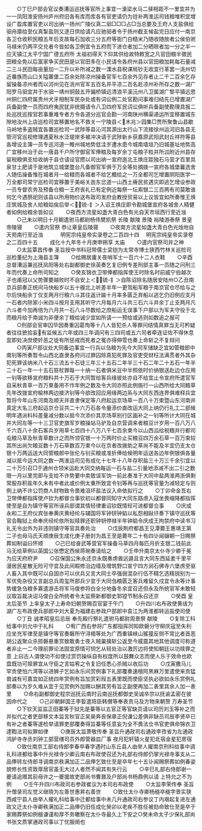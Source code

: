 <!-- { "loadSidebar": true } -->
　　○丁巳户部会官议奏漕运巡抚等官所上事宜一濠梁水马二驿相距不一里宜并为一一凤阳淮安扬州庐州府旧各有库而库各有官吏请仍为铨补两淮运司钱粮堆积宜增设广盈库置官吏以司出纳一扬州广陵仪真二驲□□□占□当总要及王府人支盐俱给驲舟廪给至仪真掣盐则又逐日供给请凡应驰驲者令于扬州截支候盐完日应付一南京各卫仓收积民粮五年后支故每石加收三分五府等衙门白糙米乃随收随放者公侯伯驸马禄米仍两平交兑者今皆如各卫例宜令五府而下进仓者加二分晒晾者加一分之半一应天镇江太平宁国广德五府所  太祖初得天下仰其供给故特敕宽之凡官田粮半徵民田粮全免以后富家争买民田是以官田多在小民请令各府州县以官田粮加耗每石量减二三斗民田每亩量加一二升以补所减之数一溧水县税课局钞无收宜行革罢一洮州切近番族而山口关隘寨堡二百余处除凉州操备官军七百余外见存者止二千二百余乞存留操备凉州者而以河州见在洮州官军五百名并平凉二百名赴凉州补所存之数一湖广阳罗马驲宜并于水驲一靖州铜鼓五开偏桥镇远清浪平溪沅州八卫属湖广黎平镇远思州铜仁四府属贵州犬牙相制军民杂处或有词讼例二处官勘问事难归结先已增置湖广兵备副使一员而四府夷民犹非统摄请令八卫四府军民词讼俱听兵备副使勘理具报二处巡抚巡按官若事重难专者方令各道分巡官会勘一河南陕州横渠递运所宜移置城东隙地汝州上店巡检司宜移置地名不救关一宁陵县＜木兆＞园集□贾所聚鲁山县歇马岭地多盗贼宜各置巡检司一武陟等县沁河其源出太行山下流接徐州运河旧各县无管河官巡视修理遇夏秋水泛堤岸多被冲决请于武陟新乡获嘉原武阳武封丘祥符等县各增设主簿一员专巡河道一睢州城地势低洼岁遭水患今城南墙垣乃旧城基址地势高广宜移州治于此一唐县千户所守御官军俸粮及每岁余丁屯粮子粒并所泒附近州县存留税粮俱支给收纳于县仓请设官攒以司出纳一宣府迤北王焕庄距独石马营才百里具泉甘土肥请于是地筑立城堡墪台凡备御官军俱于万全等处摘拨一宣府各城堡曩选舍人随伍操备惟在城者月一给粮而各城者不给乞概给之一万全都司乞增置阴阳医学一万全都司常宁巡检司宜移置于美峪关迤东岔道一山西土瘠民贫遇灾即逃乞增设参政一员专督农务及预备仓粮一王府丧礼已有定例近每祭一坛索银二三百两有司莫敢谁何乞今遇祭祀则该县以所用物价送布政司发府会教授贸易以上议皆宜如所奏惟王焕庄筑城及舍人给粮姑俟后举＜锍-釒＞入诏王焕庄即令勘城堡宣府各城舍人精健者如例给粮余皆如议
　　○夜西方流星如盏大青白色有光自天市垣西行至近浊
　　○己未以明日十月朝遣驸马都尉杨伟樊凯祭  长陵  献陵  景陵  裕陵游泰祭  景皇帝陵寝
　　○遣内官祭  恭让章皇后陵寝
　　○夜南方流星如盏大青白色光烛地自天苑南行至近浊
　　　明宪宗纯皇帝实录卷之二百四十四
　明宪宗纯皇帝实录卷之二百四十五
　　成化十九年冬十月庚申朔享  太庙
　　○遣内官祭司井之神
　　○太监覃昌传奉  圣旨授中书科冠带儒士梁铠为太常寺博士狭西竹林关巡检司巡检董纪为上海县主簿
　　○给赐居庸关夜哨军士一百六十二人衣鞋
　　○辛酉总督漕运兼巡抚凤阳等处右副都御史徐英奏乞复旧例专差刑部主事一员随之问刑三年而代奏上命所司知之
　　○癸亥锦衣卫带俸都指挥使王时除名时前威宁伯越次子也甫冠以父势骤要越败时不自安上＜锍-釒＞自陈诏除名随居安陆州○乙丑南京兵部奏正统间马快船岁以五十艘北上听差半年一更驾船军粮于南京官仓尽给与之尔后快船余丁仅支两月行粮六斗其往返计踰十月率多匮乏弃船以逃乞仍旧例应支月一石者内除家小米四斗按月支用其听守六月每月六斗共三石六斗并余丁止支两月凡六斗者今加再倍为六月共一石八斗尽数给之庶船运无误事下户部以为军夫守役于北而粮月给于南诚为非便余丁粮给诚少宜如所请一一预给或逃则如数追之报可
　　○刑部会官审囚毕因奏重囚葛恂等十八人皆犯杀人等罪问结情真罪当无可矜疑者往往摭拾妄有监候五六年或四三年调问有三四司或五六司者牵连证佐不得休息宜即处决庶使奸恶之徒有所惩戒而死者之冤亦得伸雪也奏上命斩之不复辩问
　　○丙寅户部议处大同备边事宜一行兵以刍粮为先今大同军储缺乏宜如管粮郎中南钊等所奏暂令山西北直隶各府问过罪囚除真犯死罪及官吏受财枉法满贯者外其杂犯死罪该纳米八十石三流五十石徒三年三十五石二年半三十石二年二十五石一年半二十石一年一十五石笞杖罪每一十纳一石者俱米豆中半照依时价纳银送赴边仓应用一钊等欲移宣府粮料共十万石于大同暂给客兵缘彼处亦自不给宜止令宣府所遣官军自采秋青草一百万束备用不作年例之数及令大同亦照此例施行一山西所给大同粮草先年改拨宣府榆林两边接济钊等今欲改回应用缘两边系与大同东西连界俱难释兵宜暂将今年山东河南及顺天并直隶保定等八府起运京场草一百八十万束暨山东河南并真定大名三府起运京仓豆共二十六万石各令量添价直改运大同上纳仍行礼工二部候明年遇派料科差量减分数以抵今次添价其京场草别行区画补之一钊等所计大同在城并大同左等一十三卫官吏旗军岁粮操站马驴及自京营调来者粮豆计岁用一百八万八千六百八十余石客兵岁用草七百四十八万八千七百余束今以山西泒给税粮并行都司屯粮马草及秋青草数计之而所领官银一十万两时价止买粮豆四万余石草一百万束较其所出尚欠粮豆数十万石草数百万束今以在京者改拨助之草尚不能及半宜仍支太仓银十万两运送大同管粮郎中张伦与钊买粮或准折俸给候明年运送各边年例银俱各量减以抵今运大同之数一两淮运司见有成化十七年十八年存积盐三十万三千余引宜以二十万引召□于通州仓领米运赴大同交纳每运一石与盐二引量地添减不出二引之数限一月以里完即与支给不许势要中卖致误军饷一前此奏准于大同中盐两淮两浙俱剩常股存积盐年久未有中者此或价例太重所致宜令钊等再与巡抚等官量为减轻定与则例上纳不许公罚商人财物致令畏难沮坏盐法议入命依拟行之
　　○丁卯命金吾右卫带俸都指挥使卢钦为都督佥事钦初以都督同知守大同东路虏入寇坐畏缩降都指挥使至是自为镇守等官所诬兵部谓其情轻律重诏钦既情轻可进都督佥事
　　○庆成永和二王府仪宾张奉黄庆黄经纶与辅国将军钟钘钟錎以私怨相敺讦奏下镇守巡抚等官会鞠狱上命奉庆经纶依所拟赎罪还职钟钘停禄半年钟錎令庆成王拘禁府中读书习礼无令出外为非违则镇守等官具奏处治
　　○戊辰荆府都昌王见潭薨王惠靖王第二子也母马氏天顺庚辰生成化庚子册封为昌王至是薨年二十有四讣闻辍朝一日赐祭葬如制谥曰怀顺
　　○己巳给奋武等营官军操备马草四月每匹月折支银二钱前此马无给草例以英国公张懋定西侯蒋琬奏请给之
　　○壬申升南京太仆寺少卿于冕为应天府府尹
　　○召保国公朱永还京永既奏虏酋远遁且言大同东西延袤千里平漫居民星散无险可守宜及此间暇修治边墙及增筑野口宣宁四方涧石佛寺六堡虏至驱人畜入其中既可以自固亦可以伏兵又言大同士卒强弱混杂行伍不精乞选精锐别为一军优免杂役又言副总兵周玺所部兵少宜于大同刍粮匮乏客兵难留久戍宜令永等计事势缓急刍粮多寡遣游击将军马俊参将白全分地备冬余宜召还但永及所统官军未敢轻议取旨裁决诏马俊白全所统者令太监蔡新都御史郭镗节制永召还京
　　○癸酉  皇太后圣节  上率皇太子上寿命妇朝贺赐百官宴于午门
　　○升四川右布政使黄绂为湖广左布政使兵部郎中刘大夏为福建右参政户部郎中袁江为两淮都转运盐使司使
　　○丁丑  诚孝昭皇后忌辰  奉先殿行祭礼遣驸马都尉周景祭  献陵
　　○复除工科给事中刘允中于礼科
　　○宥广西右参将广东都指挥同知欧磐分守柳庆寇至失利应坐充军律至是镇守等官奏磐所守浔梧等处为广西重镇峡山猺獞反侧不常比者首恶胡公返聚众杀掠磐悬重赏致敢勇士夜入贼巢擒斩公返至今威震其地其他调度可称道者非止一二今理前罪论法固宜原情可悯乞从轻处治以激厉边将使知朝廷以功赎罪之意  上曰古人谓使功不如使过赏罚操纵自有权度所以鼓舞众志而使人乐于效命也欧盘既功可赎罪宜从守臣之言姑宥之令复旧任悉心杀贼以收后功
　　○戊寅撒马儿罕贡使怕六湾等以进狮子乞如永乐间赏例事下礼部覆奏速檀阿黑麻万里遣使来贡猛兽诚有可嘉宜如正统四年赏例有旨加赏彩叚五表里既而使臣坚执必欲如永乐赏例礼部奏以为岁久难从宜于见赏例外加赐以酬其劳有旨正副使再加二表里其余人加一表里
　　○命右副都御史程宗巡抚云南时云南巡抚都御史吴诚卒宗以抚谕孟密在彼因命代之
　　○己卯朝鲜国王李娎遣陪臣韩儧等奉表贡马及方物来朝贺  万寿圣节
　　○下钦天监监正田蓁等于狱先是蓁等以五官正等官缺员请以司历刘玉等补之而并拟代之者吏部移文本监言秋官正吴昊奔丧保章正倪谦公差俱非缺员司辰李贤卒已有补之者蓁等遂检举请罪吏部覆奏得旨蓁等任意妄为全不畏法佥书官吏俱命锦衣卫逮鞫法司拟罪如律
　　○庚辰太监萧敬传奉  圣旨升通政司右通政李孜省为左通政鸿胪寺寺丞刘钟工部营缮司员外郎管器皿厂事  夜月犯轩辕火星犯氐宿金星犯房宿
　　○致仕南京工部右侍郎李春卒春字遇时山东丘县人由举人擢南京刑科给事中调礼科进都给事中升光禄寺少卿云南右布政使召还为礼部右侍郎仍掌光禄寺事支从二品俸转左侍郎寻调南京秩满加正二品俸乞致仕至是卒年七十五讣闻赐祭葬如例春姿貌修长性资敦厚居官虽无大过人者然不闻其有失行云
　　○辛巳礼部右侍郎谢一夔请追赠其前母许之一夔援故吏部尚书曹鼐及户部尚书杨鼎例以请  上特允之不为例
　　○壬午升四川布政司右参政崔议为本司右布政使
　　○太监李荣传奉  圣旨升僧录司左觉义继晓为左善世惠昇右善世
　　○致仕太仆寺卿杨穟卒穟字景实狭西咸宁县人由举人擢礼科给事中迁都给事中未几升通政司右参议丁内艰起复进左通政又迁太仆寺卿秩满加正二品俸仍旧任成化癸卯以老疾不胜任被劾命致仕至是卒于家赐葬祭如例穟谦谨和厚不务皦察在太仆寺最久上下安之○癸未命太子少保礼部尚书张文质掌通政司事以丁忧服阕也
